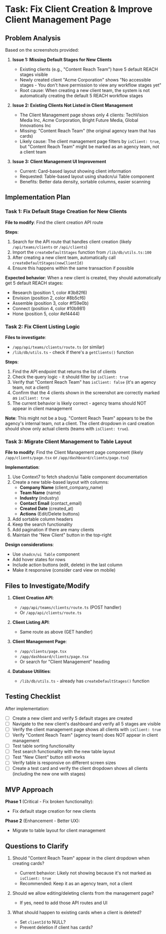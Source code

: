 # Task: Fix Client Creation & Improve Client Management Page

## Problem Analysis

Based on the screenshots provided:

1. **Issue 1: Missing Default Stages for New Clients**
   - Existing clients (e.g., "Content Reach Team") have 5 default REACH stages visible
   - Newly created client "Acme Corporation" shows "No accessible stages - You don't have permission to view any workflow stages yet"
   - Root cause: When creating a new client team, the system is not automatically creating the default 5 REACH workflow stages

2. **Issue 2: Existing Clients Not Listed in Client Management**
   - The Client Management page shows only 4 clients: TechVision Media Inc, Acme Corporation, Bright Future Media, Global Innovations Inc
   - Missing: "Content Reach Team" (the original agency team that has cards)
   - Likely cause: The client management page filters by `isClient: true`, but "Content Reach Team" might be marked as an agency team, not a client team

3. **Issue 3: Client Management UI Improvement**
   - Current: Card-based layout showing client information
   - Requested: Table-based layout using shadcn/ui Table component
   - Benefits: Better data density, sortable columns, easier scanning

## Implementation Plan

### Task 1: Fix Default Stage Creation for New Clients

**File to modify**: Find the client creation API route

**Steps**:
1. Search for the API route that handles client creation (likely `/api/teams/clients` or `/api/clients`)
2. Import the `createDefaultStages` function from `/lib/db/utils.ts:100`
3. After creating a new client team, automatically call `createDefaultStages(newClientId)`
4. Ensure this happens within the same transaction if possible

**Expected behavior**: When a new client is created, they should automatically get 5 default REACH stages:
- Research (position 1, color #3b82f6)
- Envision (position 2, color #8b5cf6)
- Assemble (position 3, color #f59e0b)
- Connect (position 4, color #10b981)
- Hone (position 5, color #ef4444)

### Task 2: Fix Client Listing Logic

**Files to investigate**:
- `/app/api/teams/clients/route.ts` (or similar)
- `/lib/db/utils.ts` - check if there's a `getClients()` function

**Steps**:
1. Find the API endpoint that returns the list of clients
2. Check the query logic - it should filter by `isClient: true`
3. Verify that "Content Reach Team" has `isClient: false` (it's an agency team, not a client)
4. Confirm that the 4 clients shown in the screenshot are correctly marked as `isClient: true`
5. The current behavior is likely correct - agency teams should NOT appear in client management

**Note**: This might not be a bug. "Content Reach Team" appears to be the agency's internal team, not a client. The client dropdown in card creation should show only actual clients (teams with `isClient: true`).

### Task 3: Migrate Client Management to Table Layout

**File to modify**: Find the Client Management page component (likely `/app/clients/page.tsx` or `/app/dashboard/clients/page.tsx`)

**Implementation**:
1. Use Context7 to fetch shadcn/ui Table component documentation
2. Create a new table-based layout with columns:
   - **Company Name** (client_company_name)
   - **Team Name** (name)
   - **Industry** (industry)
   - **Contact Email** (contact_email)
   - **Created Date** (created_at)
   - **Actions** (Edit/Delete buttons)
3. Add sortable column headers
4. Keep the search functionality
5. Add pagination if there are many clients
6. Maintain the "New Client" button in the top-right

**Design considerations**:
- Use `shadcn/ui Table` component
- Add hover states for rows
- Include action buttons (edit, delete) in the last column
- Make it responsive (consider card view on mobile)

## Files to Investigate/Modify

1. **Client Creation API**:
   - `/app/api/teams/clients/route.ts` (POST handler)
   - Or `/app/api/clients/route.ts`

2. **Client Listing API**:
   - Same route as above (GET handler)

3. **Client Management Page**:
   - `/app/clients/page.tsx`
   - `/app/dashboard/clients/page.tsx`
   - Or search for "Client Management" heading

4. **Database Utilities**:
   - `/lib/db/utils.ts` - already has `createDefaultStages()` function

## Testing Checklist

After implementation:

- [ ] Create a new client and verify 5 default stages are created
- [ ] Navigate to the new client's dashboard and verify all 5 stages are visible
- [ ] Verify the client management page shows all clients with `isClient: true`
- [ ] Verify "Content Reach Team" (agency team) does NOT appear in client management
- [ ] Test table sorting functionality
- [ ] Test search functionality with the new table layout
- [ ] Test "New Client" button still works
- [ ] Verify table is responsive on different screen sizes
- [ ] Create a test card and verify the client dropdown shows all clients (including the new one with stages)

## MVP Approach

**Phase 1** (Critical - Fix broken functionality):
- Fix default stage creation for new clients

**Phase 2** (Enhancement - Better UX):
- Migrate to table layout for client management

## Questions to Clarify

1. Should "Content Reach Team" appear in the client dropdown when creating cards?
   - Current behavior: Likely not showing because it's not marked as `isClient: true`
   - Recommended: Keep it as an agency team, not a client

2. Should we allow editing/deleting clients from the management page?
   - If yes, need to add those API routes and UI

3. What should happen to existing cards when a client is deleted?
   - Set `clientId` to NULL?
   - Prevent deletion if client has cards?
